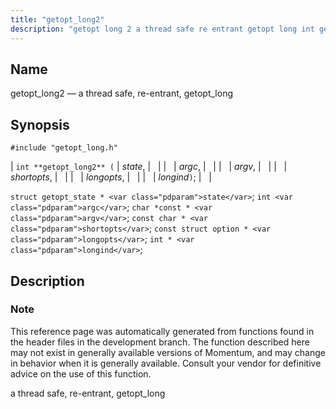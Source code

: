 ```yaml
---
title: "getopt_long2"
description: "getopt long 2 a thread safe re entrant getopt long int getopt long 2 state argc argv shortopts longopts longind struct getopt state state int argc char const argv const char shortopts const struct option longopts int longind This reference page was automatically generated from functions found in the header..."
---
```


<a name="apis.getopt_long2"></a> 
## Name

getopt_long2 — a thread safe, re-entrant, getopt_long

## Synopsis

`#include "getopt_long.h"`

| `int **getopt_long2** (` | <var class="pdparam">state</var>, |   |
|   | <var class="pdparam">argc</var>, |   |
|   | <var class="pdparam">argv</var>, |   |
|   | <var class="pdparam">shortopts</var>, |   |
|   | <var class="pdparam">longopts</var>, |   |
|   | <var class="pdparam">longind</var>`)`; |   |

`struct getopt_state * <var class="pdparam">state</var>`;
`int <var class="pdparam">argc</var>`;
`char *const * <var class="pdparam">argv</var>`;
`const char * <var class="pdparam">shortopts</var>`;
`const struct option * <var class="pdparam">longopts</var>`;
`int * <var class="pdparam">longind</var>`;<a name="idp64029472"></a> 
## Description

### Note

This reference page was automatically generated from functions found in the header files in the development branch. The function described here may not exist in generally available versions of Momentum, and may change in behavior when it is generally available. Consult your vendor for definitive advice on the use of this function.

a thread safe, re-entrant, getopt_long